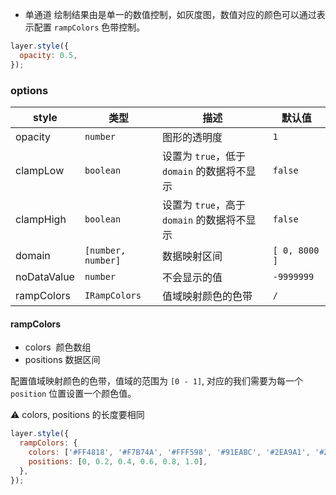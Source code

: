- 单通道 绘制结果由是单一的数值控制，如灰度图，数值对应的颜色可以通过表示配置 `rampColors` 色带控制。

```js
layer.style({
  opacity: 0.5,
});
```

### options

| style       | 类型               | 描述                                        | 默认值        |
| ----------- | ------------------ | ------------------------------------------- | ------------- |
| opacity     | `number`           | 图形的透明度                                | `1`           |
| clampLow    | `boolean`          | 设置为 `true`，低于 `domain` 的数据将不显示 | `false`       |
| clampHigh   | `boolean`          | 设置为 `true`，高于 `domain` 的数据将不显示 | `false`       |
| domain      | `[number, number]` | 数据映射区间                                | `[ 0, 8000 ]` |
| noDataValue | `number`           | 不会显示的值                                | `-9999999`    |
| rampColors  | `IRampColors`      | 值域映射颜色的色带                          | `/`           |

#### rampColors

- colors  颜色数组
- positions 数据区间

配置值域映射颜色的色带，值域的范围为 `[0 - 1]`, 对应的我们需要为每一个 `position` 位置设置一个颜色值。

⚠️ colors, positions 的长度要相同

```javascript
layer.style({
  rampColors: {
    colors: ['#FF4818', '#F7B74A', '#FFF598', '#91EABC', '#2EA9A1', '#206C7C'],
    positions: [0, 0.2, 0.4, 0.6, 0.8, 1.0],
  },
});
```
